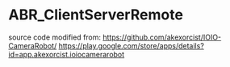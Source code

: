 ABR_ClientServerRemote
======================


source code modified from:
https://github.com/akexorcist/IOIO-CameraRobot/
https://play.google.com/store/apps/details?id=app.akexorcist.ioiocamerarobot

